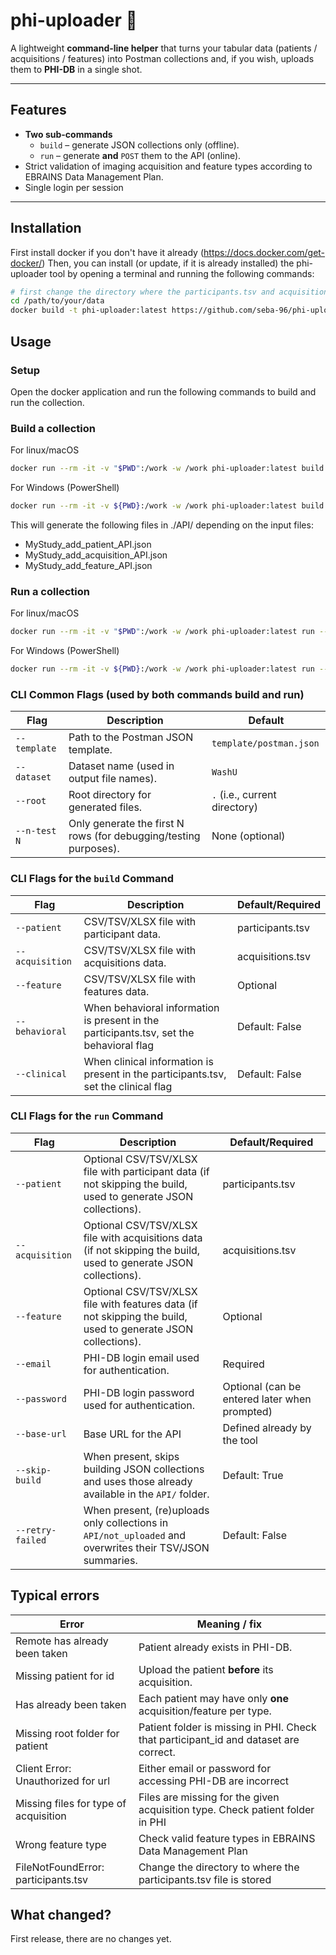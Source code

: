 # phi-uploader 🚀
A lightweight **command-line helper** that turns your tabular data (patients / acquisitions / features) into Postman collections and, if you wish, uploads them to **PHI-DB** in a single shot.

---

## Features
* **Two sub-commands**  
  * `build` – generate JSON collections only (offline).  
  * `run`  – generate **and** `POST` them to the API (online).
* Strict validation of imaging acquisition and feature types according to EBRAINS Data Management Plan.
* Single login per session

---

## Installation

First install docker if you don't have it already (https://docs.docker.com/get-docker/)
Then, you can install (or update, if it is already installed) the phi-uploader tool by opening a terminal and running the following commands:

```bash
# first change the directory where the participants.tsv and acquisitions.tsv files are stored
cd /path/to/your/data
docker build -t phi-uploader:latest https://github.com/seba-96/phi-uploader.git
```

## Usage
### Setup
Open the docker application and run the following commands to build and run the collection.

### Build a collection
For linux/macOS
```bash
docker run --rm -it -v "$PWD":/work -w /work phi-uploader:latest build --behavioral --clinical --dataset MyStudy 
```
For Windows (PowerShell)
```bash
docker run --rm -it -v ${PWD}:/work -w /work phi-uploader:latest build --behavioral --clinical --dataset MyStudy 
```
This will generate the following files in ./API/ depending on the input files:
- MyStudy_add_patient_API.json
- MyStudy_add_acquisition_API.json
- MyStudy_add_feature_API.json

### Run a collection
For linux/macOS
```bash
docker run --rm -it -v "$PWD":/work -w /work phi-uploader:latest run --dataset MyStudy --email hello@world.it 
```
For Windows (PowerShell)
```bash
docker run --rm -it -v ${PWD}:/work -w /work phi-uploader:latest run --dataset MyStudy --email hello@world.it 
```


### CLI Common Flags (used by both commands build and run)

| Flag              | Description                                                                         | Default                        |
| ----------------- | ----------------------------------------------------------------------------------- |--------------------------------|
| `--template`      | Path to the Postman JSON template.                                                | `template/postman.json`        |
| `--dataset`       | Dataset name (used in output file names).                                          | `WashU`                        |
| `--root`          | Root directory for generated files.                                               | `.`  (i.e., current directory) |
| `--n-test N`      | Only generate the first N rows (for debugging/testing purposes).                    | None (optional)                |

### CLI Flags for the `build` Command

| Flag              | Description                                                                             | Default/Required        |
| ----------------- |-----------------------------------------------------------------------------------------| ----------------------- |
| `--patient`       | CSV/TSV/XLSX file with participant data.                                                | participants.tsv                |
| `--acquisition`   | CSV/TSV/XLSX file with acquisitions data.                                               | acquisitions.tsv                |
| `--feature`       | CSV/TSV/XLSX file with features data.                                                   | Optional                |
| `--behavioral`    | When behavioral information is present in the participants.tsv, set the behavioral flag | Default: False          |
| `--clinical`      | When clinical information is present in the participants.tsv, set the clinical flag     | Default: False          |

### CLI Flags for the `run` Command

| Flag              | Description                                                                                                       | Default/Required                              |
| ----------------- |-------------------------------------------------------------------------------------------------------------------|-----------------------------------------------|
| `--patient`       | Optional CSV/TSV/XLSX file with participant data (if not skipping the build, used to generate JSON collections).  | participants.tsv                                      |
| `--acquisition`   | Optional CSV/TSV/XLSX file with acquisitions data (if not skipping the build, used to generate JSON collections). | acquisitions.tsv                                      |
| `--feature`       | Optional CSV/TSV/XLSX file with features data (if not skipping the build, used to generate JSON collections).     | Optional                                      |
| `--email`         | PHI-DB login email used for authentication.                                                                       | Required                                      |
| `--password`      | PHI-DB login password used for authentication.                                                                    | Optional (can be entered later when prompted) |
| `--base-url`      | Base URL for the API                                                                                              | Defined already by the tool                   |
| `--skip-build`    | When present, skips building JSON collections and uses those already available in the `API/` folder.              | Default: True                                 |
| `--retry-failed`  | When present, (re)uploads only collections in `API/not_uploaded` and overwrites their TSV/JSON summaries.         | Default: False                                |


## Typical errors
| Error                                 | Meaning / fix                                                                        |
|---------------------------------------|--------------------------------------------------------------------------------------|
| Remote has already been taken         | Patient already exists in PHI-DB.                                                    |
| Missing patient for id                | Upload the patient **before** its acquisition.                                       |
| Has already been taken                | Each patient may have only **one** acquisition/feature per type.                     |
| Missing root folder for patient       | Patient folder is missing in PHI. Check that participant_id and dataset are correct. |
| Client Error: Unauthorized for url    | Either email or password for accessing PHI-DB are incorrect                          |
| Missing files for type of acquisition | Files are missing for the given acquisition type. Check patient folder in PHI        |
| Wrong feature type                    | Check valid feature types in EBRAINS Data Management Plan                            |
| FileNotFoundError: participants.tsv                                      | Change the directory to where the participants.tsv file is stored                    |


## What changed?
First release, there are no changes yet.




